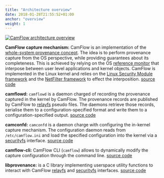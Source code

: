 ```yaml
---
title: "Architecture overview"
date: 2018-01-28T21:55:52+01:00
anchor: "overview"
weight: 1
---
```


[![CamFlow architecture overview](./images/arch.png "CamFlow architecture overview")](./images/arch.pdf)

__CamFlow capture mechanism:__ CamFlow is an implementation of the [whole-system provenance concept](http://patrickmcdaniel.org/pubs/acsac12.pdf).
The idea is to perform provenance capture from the OS perspective, while providing guarantees about its completeness.
This is achieved by relying on the OS [reference monitor](https://en.wikipedia.org/wiki/Reference_monitor) that interpose between user level applications and kernel objects.
CamFlow is implemented in the Linux kernel and relies on the [Linux Security Module framework](https://www.kernel.org/doc/Documentation/security/LSM.txt) and the [NetFilter framework](https://en.wikipedia.org/wiki/Netfilter) to effect the interposition.
[source code](https://github.com/CamFlow/camflow-dev)

__camflowd:__ `camflowd` is a daemon charged of recording the provenance captured  in the kernel by CamFlow.
The provenance records are published by CamFlow to [relayfs](https://lwn.net/Articles/174669/) pseudo files.
The daemons retrieve those records, serialise them to a configuration-specified format and write them to a configuration-specified output.
[source code](https://github.com/CamFlow/camflowd)

__camconfd:__ `camconfd` is a daemon charge with configuring the in-kernel capture mechanism.
The configuration daemon reads from `/etc/camflow.ini` and load the specified configuration into the kernel via a [securityfs](https://lwn.net/Articles/153366/) interface.
[source code](https://github.com/CamFlow/camconfd)

__camflow-cli:__ CamFlow CLI (`camflow`) allows to dynamically modify the capture configuration through the command line.
[source code](https://github.com/CamFlow/camflow-cli)

__libprovenance:__ is a C library implementing userspace utility functions to interact with CamFlow [relayfs](https://lwn.net/Articles/174669/) and [securityfs](https://lwn.net/Articles/153366/) interfaces.
[source code](https://github.com/CamFlow/libprovenance)
